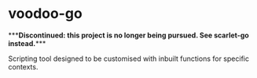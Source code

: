 # voodoo-go

\*\*\***Discontinued: this project is no longer being pursued. See scarlet-go instead.**\*\*\*

Scripting tool designed to be customised with inbuilt functions for specific contexts.
